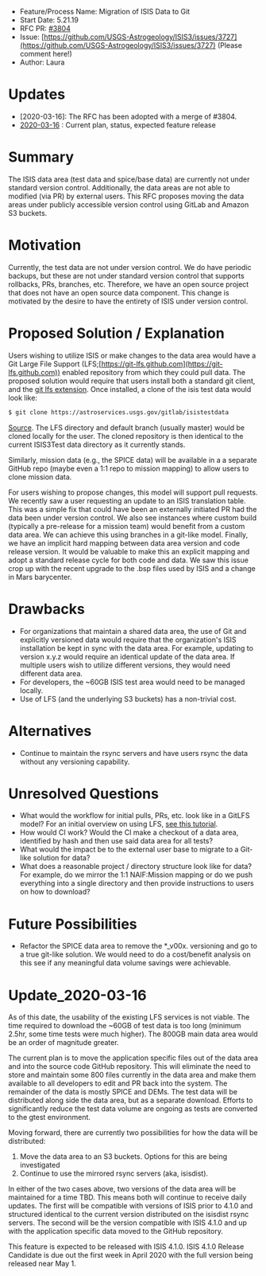 - Feature/Process Name: Migration of ISIS Data to Git
- Start Date: 5.21.19
- RFC PR: [#3804](https://github.com/USGS-Astrogeology/ISIS3/pull/3804)
- Issue: [https://github.com/USGS-Astrogeology/ISIS3/issues/3727](https://github.com/USGS-Astrogeology/ISIS3/issues/3727) (Please comment here!)
- Author: Laura

# Updates
- [2020-03-16]: The RFC has been adopted with a merge of #3804.
- [2020-03-16](#Update_2020-03-16) : Current plan, status, expected feature release

<!-- This is a comment block that is not visible. We provide some instructions in here. When submitting an RFC please copy this template into a new wiki page titled RFC#:Title, where the number is the next incrementing number. If you would like to submit an RFC, but are unable to edit the wiki, please open an issue and we will assist you in getting your RFC posted. Please fill in, to the largest extent possible, the template below describing your RFC. After that, be active on the associated issue and we can move the RFC through the process.-->

# Summary
The ISIS data area (test data and spice/base data) are currently not under standard version control. Additionally, the data areas are not able to modified (via PR) by external users. This RFC proposes moving the data areas under publicly accessible version control using GitLab and Amazon S3 buckets.

# Motivation
Currently, the test data are not under version control. We do have periodic backups, but these are not under standard version control that supports rollbacks, PRs, branches, etc. Therefore, we have an open source project that does not have an open source data component. This change is motivated by the desire to have the entirety of ISIS under version control.

# Proposed Solution / Explanation
Users wishing to utilize ISIS or make changes to the data area would have a Git Large File Support (LFS;[https://git-lfs.github.com](https://git-lfs.github.com)) enabled repository from which they could pull data. The proposed solution would require that users install both a standard git client, and the [git lfs extension](https://git-lfs.github.com). Once installed, a clone of the isis test data would look like:

```bash
$ git clone https://astroservices.usgs.gov/gitlab/isistestdata
```
[Source](https://www.atlassian.com/git/tutorials/git-lfs#clone-respository).
The LFS directory and default branch (usually master) would be cloned locally for the user. The cloned repository is then identical to the current ISIS3Test data directory as it currently stands.

Similarly, mission data (e.g., the SPICE data) will be available in a a separate GitHub repo (maybe even a 1:1 repo to mission mapping) to allow users to clone mission data.

For users wishing to propose changes, this model will support pull requests. We recently saw a user requesting an update to an ISIS translation table. This was a simple fix that could have been an externally initiated PR had the data been under version control. We also see instances where custom build (typically a pre-release for a mission team) would benefit from a custom data area. We can achieve this using branches in a git-like model. Finally, we have an implicit hard mapping between data area version and code release version. It would be valuable to make this an explicit mapping and adopt a standard release cycle for both code and data. We saw this issue crop up with the recent upgrade to the .bsp files used by ISIS and a change in Mars barycenter.

# Drawbacks
  - For organizations that maintain a shared data area, the use of Git and explicitly versioned data would require that the organization's ISIS installation be kept in sync with the data area. For example, updating to version x.y.z would require an identical update of the data area. If multiple users wish to utilize different versions, they would need different data area.
  - For developers, the ~60GB ISIS test area would need to be managed locally.
  - Use of LFS (and the underlying S3 buckets) has a non-trivial cost. 

# Alternatives
  - Continue to maintain the rsync servers and have users rsync the data without any versioning capability.

# Unresolved Questions
  - What would the workflow for initial pulls, PRs, etc. look like in a GitLFS model? For an initial overview on using LFS, [see this tutorial](https://github.com/git-lfs/git-lfs/wiki/Tutorial).
  - How would CI work? Would the CI make a checkout of a data area, identified by hash and then use said data area for all tests?
  - What would the impact be to the external user base to migrate to a Git-like solution for data?
  - What does a reasonable project / directory structure look like for data? For example, do we mirror the 1:1 NAIF:Mission mapping or do we push everything into a single directory and then provide instructions to users on how to download?

# Future Possibilities
  - Refactor the SPICE data area to remove the *_v00x.<ext> versioning and go to a true git-like solution. We would need to do a cost/benefit analysis on this see if any meaningful data volume savings were achievable.

# Update_2020-03-16
As of this date, the usability of the existing LFS services is not viable. The time required to download the ~60GB of test data is too long (minimum 2.5hr, some time tests were much higher). The 800GB main data area would be an order of magnitude greater. 

The current plan is to move the application specific files out of the data area and into the source code GitHub repository. This will eliminate the need to store and maintain some 800 files currently in the data area and make them available to all developers to edit and PR back into the system. The remainder of the data is mostly SPICE and DEMs. The test data will be distributed along side the data area, but as a separate download. Efforts to significantly reduce the test data volume are ongoing as tests are converted to the gtest environment. 

Moving forward, there are currently two possibilities for how the data will be distributed:
1) Move the data area to an S3 buckets. Options for this are being investigated
1) Continue to use the mirrored rsync servers (aka, isisdist).

In either of the two cases above, two versions of the data area will be maintained for a time TBD. This means both will continue to receive daily updates. The first will be compatible with versions of ISIS prior to 4.1.0 and structured identical to the current version distributed on the isisdist rsync servers. The second will be the version compatible with ISIS 4.1.0 and up with the application specific data moved to the GitHub repository. 

This feature is expected to be released with ISIS 4.1.0. ISIS 4.1.0 Release Candidate is due out the first week in April 2020 with the full version being released near May 1.

